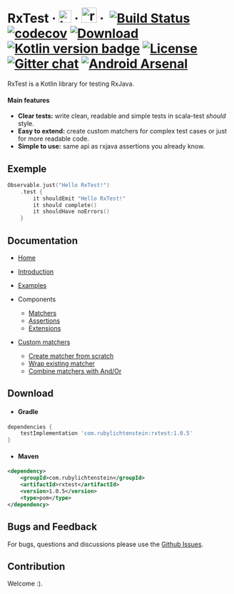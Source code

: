 # RxTest &middot; <img src="https://github.com/RubyLichtenstein/RxTest/blob/master/art/kotlin_logo.png" alt="kotlin-logo" height="28" width="28"> &middot; <img src="https://github.com/RubyLichtenstein/RxTest/blob/master/art/rx_logo.png" alt="rx-logo" height="34" width="34"> &middot;  [![Build Status](https://travis-ci.org/RubyLichtenstein/RxTest.svg?branch=master)](https://travis-ci.org/RubyLichtenstein/RxTest) [![codecov](https://codecov.io/gh/RubyLichtenstein/RxTest/branch/master/graph/badge.svg)](https://codecov.io/gh/RubyLichtenstein/RxTest) [![Download](https://api.bintray.com/packages/rubylichtenstein/RxTest/com.rubylichtenstein.rxtest/images/download.svg)](https://bintray.com/rubylichtenstein/RxTest/com.rubylichtenstein.rxtest/_latestVersion) [![Kotlin version badge](https://img.shields.io/badge/kotlin-1.2.10-blue.svg)](http://kotlinlang.org/) [![License](https://img.shields.io/badge/License-Apache%202.0-blue.svg)](http://www.apache.org/licenses/LICENSE-2.0) [![Gitter chat](https://badges.gitter.im/gitterHQ/gitter.png)](https://gitter.im/RxTest/) [![Android Arsenal](https://img.shields.io/badge/Android%20Arsenal-RxTest-brightgreen.svg?style=flat)](https://android-arsenal.com/details/1/6647)



RxTest is a Kotlin library for testing RxJava.

#### Main features 
* **Clear tests:** write clean, readable and simple tests in scala-test *should* style.
* **Easy to extend:** create custom matchers for complex test cases or just for more readable code.
* **Simple to use:** same api as rxjava assertions you already know. 

## Exemple
```kotlin
Observable.just("Hello RxTest!")
    .test {
        it shouldEmit "Hello RxTest!"
        it should complete()
        it shouldHave noErrors()
    }
```
## Documentation

* [Home](https://github.com/RubyLichtenstein/RxTest/wiki)
* [Introduction](https://github.com/RubyLichtenstein/RxTest/wiki/Introduction)
* [Examples](https://github.com/RubyLichtenstein/RxTest/wiki/Examples)
* Components
  * [Matchers](https://github.com/RubyLichtenstein/RxTest/wiki/Matchers)
  * [Assertions](https://github.com/RubyLichtenstein/RxTest/wiki/Assertions)
  * [Extensions](https://github.com/RubyLichtenstein/RxTest/wiki/Extensions)

* [Custom matchers](https://github.com/RubyLichtenstein/RxTest/wiki/Custom-matchers)
  * [Create matcher from scratch](https://github.com/RubyLichtenstein/RxTest/wiki/Custom-matchers#1-create-matchers-from-scratch)
  * [Wrap existing matcher](https://github.com/RubyLichtenstein/RxTest/wiki/Custom-matchers#2-wrap-existing-matcher)
  * [Combine matchers with And/Or](https://github.com/RubyLichtenstein/RxTest/wiki/Custom-matchers#3-combine-matchers-with-andor)
  
## Download
- #### Gradle
```groovy
dependencies {       
    testImplementation 'com.rubylichtenstein:rxtest:1.0.5'
}
```

- #### Maven
```xml
<dependency>
    <groupId>com.rubylichtenstein</groupId>
    <artifactId>rxtest</artifactId>
    <version>1.0.5</version>
    <type>pom</type>
</dependency>
```
## Bugs and Feedback

For bugs, questions and discussions please use the [Github Issues](https://github.com/RubyLichtenstein/RxTest/issues).

## Contribution 

Welcome :).



